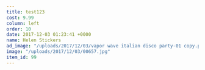 ```yaml
---
title: test123
cost: 9.99
column: left
order: 10
date: 2017-12-03 01:23:41 +0000
name: Helen Stickers
ad_image: "/uploads/2017/12/03/vapor wave italian disco party-01 copy.png"
image: "/uploads/2017/12/03/00657.jpg"
item_id: 99
---
```

